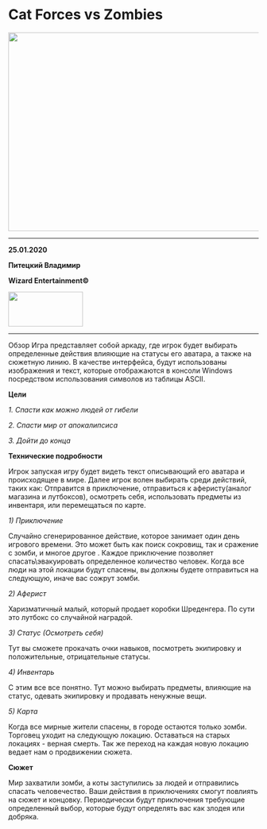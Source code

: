 # Cat Forces vs Zombies

<img src=https://github.com/itstep-vrn/Wizard-entertainment/blob/master/artBOOK/320853ec92eb93eac8e47503c36e3d21.jpg width="600" height="400"/>

***
**25.01.2020**

**Питецкий Владимир**

**Wizard Entertainment©**

[<img src=https://github.com/itstep-vrn/Wizard-entertainment/blob/master/artBOOK/wizard.jpg width="150" height="70"/>](https://vk.com/wizard_entertainment)
***
Обзор
Игра представляет собой аркаду, где игрок будет выбирать определенные
действия влияющие на статусы его аватара, а также на сюжетную линию. В
качестве интерфейса, будут использованы изображения и текст, которые
отображаются в консоли Windows посредством использования символов из
таблицы ASCII.

**Цели**

*1. Спасти как можно людей от гибели*

*2. Спасти мир от апокалипсиса*

*3. Дойти до конца*

**Технические подробности**

Игрок запуская игру будет видеть текст описывающий его аватара и происходящее в
мире. Далее игрок волен выбирать среди действий, таких как: Отправится в
приключение, отправиться к аферисту(аналог магазина и лутбоксов), осмотреть себя,
использовать предметы из инвентаря, или перемещаться по карте.

*1) Приключение*

Случайно сгенерированное действие, которое занимает один день игрового
времени. Это может быть как поиск сокровищ, так и сражение с зомби, и многое
другое . Каждое приключение позволяет спасать\эвакуировать определенное
количество человек. Когда все люди на этой локации будут спасены, вы должны
будете отправиться на следующую, иначе вас сожрут зомби.

*2) Аферист*

Харизматичный малый, который продает коробки Шреденгера. По сути это лутбокс со
случайной наградой.

*3) Статус (Осмотреть себя)*

Тут вы сможете прокачать очки навыков, посмотреть экипировку и положительные,
отрицательные статусы.


*4) Инвентарь*

С этим все все понятно. Тут можно выбирать предметы, влияющие на статус, одевать
экипировку и продавать ненужные вещи.

*5) Карта*

Когда все мирные жители спасены, в городе остаются только зомби. Торговец уходит
на следующую локацию. Оставаться на старых локациях - верная смерть. Так же
переход на каждая новую локацию ведает нам о продвижении сюжета.


**Сюжет**

Мир захватили зомби, а коты заступились за людей и отправились спасать
человечество. Ваши действия в приключениях смогут повлиять на сюжет и
концовку.
Периодически будут приключения требующие определенный выбор, которые
будут определять вас как злодея или добряка.
